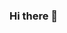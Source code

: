 ### Hi there 👋

<!--
***I write in English to make it clearer because I write in Visual Studio

My submission contains:
7 HTML pages
1 CSS page
1 JS page

openingScreen page:
The Sign in button does nothing at the moment, because in the next step I can only connect the button to the database and check that the user exists in the system and show him the appropriate screen (if he buys or sells) or an error message if necessary.

SignUp page + ContactUs page _ NewItem page:
Here too the button does nothing at the moment because clicking on it should transfer the data to the database

updateProfile page:
On this page I have currently shown the data manually just for demonstration purposes.
The goal in the next step is that when a user reaches this screen, their data will be retrieved from the database and displayed on this page accordingly.
Clicking the button will verify that the data is correct and save the data again in the database (instead of the previous data).

giveSugg page:
Here the "search by category" button does not work, because in the next step I will connect it to the data and thus only items belonging to this category will be displayed.
The "Offer price" button is also not working now and will be connected to the data in the next step.
I entered the data of the items manually just for the purpose of demonstration, in the next step the goal is for the items to be displayed in this way from the database.

*****I know that many students used the API, but after consulting with Naama, I realized that the next step on my website will be relatively complicated in terms of queries and there is no need to deal with the API either

*****I performed validation tests in both HTML and JS

*****I made an animation for the buttons

*****In JS there are functions both for validation and for using ACTIV to mark the page the user is currently on


-->
